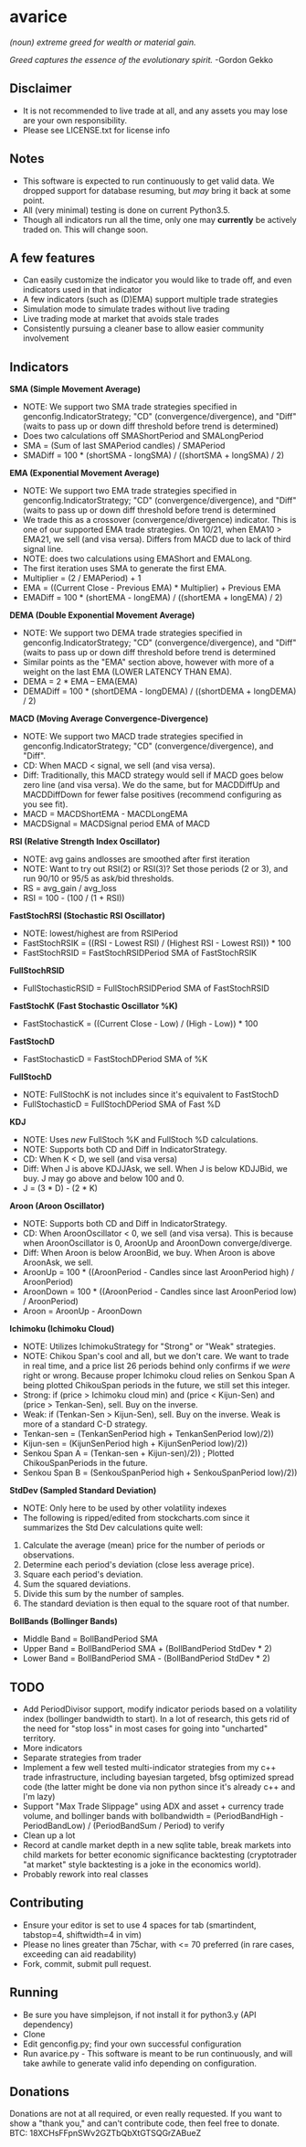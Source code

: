 # avarice
*(noun) extreme greed for wealth or material gain.*

*Greed captures the essence of the evolutionary spirit.*
-Gordon Gekko

## Disclaimer
- It is not recommended to live trade at all, and any assets you may lose are your own responsibility.
- Please see LICENSE.txt for license info

## Notes
- This software is expected to run continuously to get valid data. We dropped support for database resuming, but *may* bring it back at some point.
- All (very minimal) testing is done on current Python3.5.
- Though all indicators run all the time, only one may **currently** be actively traded on. This will change soon.

## A few features
- Can easily customize the indicator you would like to trade off, and even indicators used in that indicator
- A few indicators (such as (D)EMA) support multiple trade strategies
- Simulation mode to simulate trades without live trading
- Live trading mode at market that avoids stale trades
- Consistently pursuing a cleaner base to allow easier community involvement

## Indicators
**SMA (Simple Movement Average)**
- NOTE: We support two SMA trade strategies specified in genconfig.IndicatorStrategy; "CD" (convergence/divergence), and "Diff" (waits to pass up or down diff threshold before trend is determined)
- Does two calculations off SMAShortPeriod and SMALongPeriod
- SMA = (Sum of last SMAPeriod candles) / SMAPeriod
- SMADiff = 100 * (shortSMA - longSMA) / ((shortSMA + longSMA) / 2)

**EMA (Exponential Movement Average)**
- NOTE: We support two EMA trade strategies specified in genconfig.IndicatorStrategy; "CD" (convergence/divergence), and "Diff" (waits to pass up or down diff threshold before trend is determined
- We trade this as a crossover (convergence/divergence) indicator. This is one of our supported EMA trade strategies. On 10/21, when EMA10 > EMA21, we sell (and visa versa). Differs from MACD due to lack of third signal line.
- NOTE: does two calculations using EMAShort and EMALong.
- The first iteration uses SMA to generate the first EMA.
- Multiplier = (2 / EMAPeriod) + 1
- EMA = ((Current Close - Previous EMA) * Multiplier) + Previous EMA
- EMADiff = 100 * (shortEMA - longEMA) / ((shortEMA + longEMA) / 2)

**DEMA (Double Exponential Movement Average)**
- NOTE: We support two DEMA trade strategies specified in genconfig.IndicatorStrategy; "CD" (convergence/divergence), and "Diff" (waits to pass up or down diff threshold before trend is determined
- Similar points as the "EMA" section above, however with more of a weight on the last EMA (LOWER LATENCY THAN EMA).
- DEMA = 2 * EMA – EMA(EMA)
- DEMADiff = 100 * (shortDEMA - longDEMA) / ((shortDEMA + longDEMA) / 2)

**MACD (Moving Average Convergence-Divergence)**
- NOTE: We support two MACD trade strategies specified in genconfig.IndicatorStrategy; "CD" (convergence/divergence), and "Diff".
- CD: When MACD < signal, we sell (and visa versa).
- Diff: Traditionally, this MACD strategy would sell if MACD goes below zero line (and visa versa). We do the same, but for MACDDiffUp and MACDDiffDown for fewer false positives (recommend configuring as you see fit).
- MACD = MACDShortEMA - MACDLongEMA
- MACDSignal = MACDSignal period EMA of MACD

**RSI (Relative Strength Index Oscillator)**
- NOTE: avg gains andlosses are smoothed after first iteration
- NOTE: Want to try out RSI(2) or RSI(3)? Set those periods (2 or 3), and run 90/10 or 95/5 as ask/bid thresholds.
- RS = avg_gain / avg_loss
- RSI = 100 - (100 / (1 + RSI))

**FastStochRSI (Stochastic RSI Oscillator)**
- NOTE: lowest/highest are from RSIPeriod
- FastStochRSIK = ((RSI - Lowest RSI) / (Highest RSI - Lowest RSI)) * 100
- FastStochRSID = FastStochRSIDPeriod SMA of FastStochRSIK

**FullStochRSID**
- FullStochasticRSID = FullStochRSIDPeriod SMA of FastStochRSID

**FastStochK (Fast Stochastic Oscillator %K)**
- FastStochasticK = ((Current Close - Low) / (High - Low)) * 100

**FastStochD**
- FastStochasticD = FastStochDPeriod SMA of %K

**FullStochD**
- NOTE: FullStochK is not includes since it's equivalent to FastStochD
- FullStochasticD = FullStochDPeriod SMA of Fast %D

**KDJ**
- NOTE: Uses *new* FullStoch %K and FullStoch %D calculations.
- NOTE: Supports both CD and Diff in IndicatorStrategy.
- CD: When K < D, we sell (and visa versa)
- Diff: When J is above KDJJAsk, we sell. When J is below KDJJBid, we buy. J may go above and below 100 and 0.
- J = (3 * D) - (2 * K)

**Aroon (Aroon Oscillator)**
- NOTE: Supports both CD and Diff in IndicatorStrategy.
- CD: When AroonOscillator < 0, we sell (and visa versa). This is because when AroonOscillator is 0, AroonUp and AroonDown converge/diverge.
- Diff: When Aroon is below AroonBid, we buy. When Aroon is above AroonAsk, we sell.
- AroonUp = 100 * ((AroonPeriod - Candles since last AroonPeriod high) / AroonPeriod)
- AroonDown = 100 * ((AroonPeriod - Candles since last AroonPeriod low) / AroonPeriod)
- Aroon = AroonUp - AroonDown

**Ichimoku (Ichimoku Cloud)**
- NOTE: Utilizes IchimokuStrategy for "Strong" or "Weak" strategies.
- NOTE: Chikou Span's cool and all, but we don't care. We want to trade in real time, and a price list 26 periods behind only confirms if we *were* right or wrong. Because proper Ichimoku cloud relies on Senkou Span A being plotted ChikouSpan periods in the future, we still set this integer.
- Strong: if (price > Ichimoku cloud min) and (price < Kijun-Sen) and (price > Tenkan-Sen), sell. Buy on the inverse.
- Weak: if (Tenkan-Sen > Kijun-Sen), sell. Buy on the inverse. Weak is more of a standard C-D strategy.
- Tenkan-sen = (TenkanSenPeriod high + TenkanSenPeriod low)/2))
- Kijun-sen = (KijunSenPeriod high + KijunSenPeriod low)/2))
- Senkou Span A = (Tenkan-sen + Kijun-sen)/2)) ; Plotted ChikouSpanPeriods in the future.
- Senkou Span B = (SenkouSpanPeriod high + SenkouSpanPeriod low)/2))

**StdDev (Sampled Standard Deviation)**
- NOTE: Only here to be used by other volatility indexes
- The following is ripped/edited from stockcharts.com since it summarizes the Std Dev calculations quite well:
1. Calculate the average (mean) price for the number of periods or observations.
2. Determine each period's deviation (close less average price).
3. Square each period's deviation.
4. Sum the squared deviations.
5. Divide this sum by the number of samples.
6. The standard deviation is then equal to the square root of that number.

**BollBands (Bollinger Bands)**
- Middle Band = BollBandPeriod SMA
- Upper Band = BollBandPeriod SMA + (BollBandPeriod StdDev * 2)
- Lower Band = BollBandPeriod SMA - (BollBandPeriod StdDev * 2)

## TODO
- Add PeriodDivisor support, modify indicator periods based on a volatility index (bollinger bandwidth to start). In a lot of research, this gets rid of the need for "stop loss" in most cases for going into "uncharted" territory.
- More indicators
- Separate strategies from trader
- Implement a few well tested multi-indicator strategies from my c++ trade infrastructure, including bayesian targeted, bfsg optimized spread code (the latter might be done via non python since it's already c++ and I'm lazy)
- Support "Max Trade Slippage" using ADX and asset + currency trade volume, and bollinger bands with bollbandwidth = (PeriodBandHigh - PeriodBandLow) / (PeriodBandSum / Period) to verify
- Clean up a lot
- Record at candle market depth in a new sqlite table, break markets into child markets for better economic significance backtesting (cryptotrader "at market" style backtesting is a joke in the economics world).
- Probably rework into real classes

## Contributing
- Ensure your editor is set to use 4 spaces for tab (smartindent, tabstop=4, shiftwidth=4 in vim)
- Please no lines greater than 75char, with <= 70 preferred (in rare cases, exceeding can aid readability)
- Fork, commit, submit pull request.

## Running
- Be sure you have simplejson, if not install it for python3.y (API dependency)
- Clone
- Edit genconfig.py; find your own successful configuration
- Run avarice.py - This software is meant to be run continuously, and will take awhile to generate valid info depending on configuration.

## Donations
Donations are not at all required, or even really requested. If you want to show a "thank you," and can't contribute code, then feel free to donate.
BTC: 18XCHsFFpnSWv2GZTbQbXtGTSQGrZABueZ
